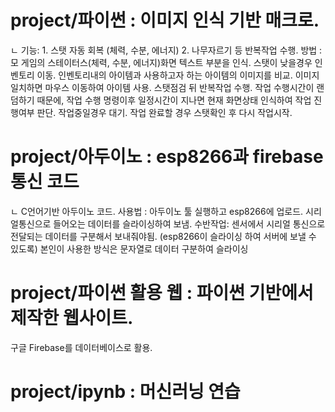 # project/파이썬 : 이미지 인식 기반 매크로. 
ㄴ 기능: 1. 스탯 자동 회복 (체력, 수분, 에너지) 2. 나무자르기 등 반복작업 수행.
방법 : 모 게임의 스테이터스(체력, 수분, 에너지)화면 텍스트 부분을 인식. 스탯이 낮을경우 인벤토리 이동. 인벤토리내의 아이템과 사용하고자 하는 아이템의 이미지를 비교. 이미지 일치하면 마우스 이동하여 아이템 사용. 스탯점검 뒤 반복작업 수행. 작업 수행시간이 랜덤하기 때문에, 작업 수행 명령이후 일정시간이 지나면 현재 화면상태 인식하여 작업 진행여부 판단. 작업중일경우 대기. 작업 완료할 경우 스탯확인 후 다시 작업시작.

# project/아두이노 : esp8266과 firebase 통신 코드
   ㄴ C언어기반 아두이노 코드. 사용법 : 아두이노 툴 실행하고 esp8266에 업로드. 시리얼통신으로 들어오는 데이터를 슬라이싱하여 보냄.
   수반작업: 센서에서 시리얼 통신으로 전달되는 데이터를 구분해서 보내줘야됨. (esp8266이 슬라이싱 하여 서버에 보낼 수 있도록) 본인이 사용한 방식은 문자열로 데이터 구분하여 슬라이싱

# project/파이썬 활용 웹 : 파이썬 기반에서 제작한 웹사이트.
구글 Firebase를 데이터베이스로 활용.

# project/ipynb : 머신러닝 연습
